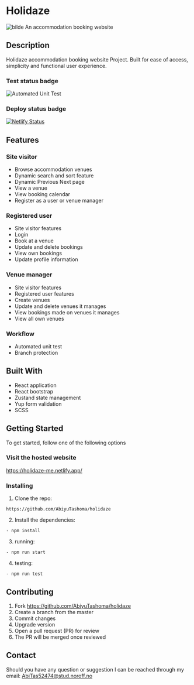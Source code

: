 # Holidaze

![bilde](https://github.com/user-attachments/assets/6ce94282-e537-4188-b128-290f4a307f8b)
An accommodation booking website

## Description

Holidaze accommodation booking website Project.
Built for ease of access, simplicity and functional user experience.

### Test status badge

![Automated Unit Test](https://github.com/AbiyuTashoma/holidaze/actions/workflows/unit_test.yml/badge.svg)

### Deploy status badge

[![Netlify Status](https://api.netlify.com/api/v1/badges/04031a8c-cef0-4b1d-8f4c-0306068f49b1/deploy-status)](https://app.netlify.com/sites/holidaze-me/deploys)

## Features

### Site visitor

- Browse accommodation venues
- Dynamic search and sort feature
- Dynamic Previous Next page
- View a venue
- View booking calendar
- Register as a user or venue manager

### Registered user

- Site visitor features
- Login
- Book at a venue
- Update and delete bookings
- View own bookings
- Update profile information

### Venue manager

- Site visitor features
- Registered user features
- Create venues
- Update and delete venues it manages
- View bookings made on venues it manages
- View all own venues

### Workflow

- Automated unit test
- Branch protection

## Built With

- React application
- React bootstrap
- Zustand state management
- Yup form validation
- SCSS

## Getting Started

To get started, follow one of the following options

### Visit the hosted website

https://holidaze-me.netlify.app/

### Installing

1. Clone the repo:

```
https://github.com/AbiyuTashoma/holidaze
```

2. Install the dependencies:

```
- npm install
```

3. running:

```
- npm run start
```

4. testing:

```
- npm run test
```

## Contributing

1. Fork https://github.com/AbiyuTashoma/holidaze
2. Create a branch from the master
3. Commit changes
4. Upgrade version
5. Open a pull request (PR) for review
6. The PR will be merged once reviewed

## Contact

Should you have any question or suggestion I can be reached through my email: AbiTas52474@stud.noroff.no
